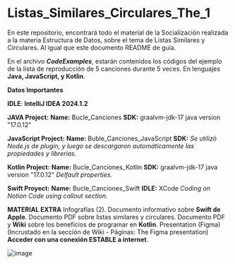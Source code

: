 # Listas_Similares_Circulares_The_1
En este repositorio, encontrará todo el material de la Socialización realizada a la materia Estructura de Datos, sobre el tema de Listas Similares y Circulares. Al igual que este documento README de guía.

En el archivo ***CodeExamples***, estarán contenidos los códigos del ejemplo de la lista de reproducción de 5 canciones durante 5 veces. En lenguajes **Java, JavaScript, y Kotlin**. 

**Datos Importantes**

**IDLE**: **IntelliJ IDEA 2024.1.2**

**JAVA Project:**
**Name:** Bucle_Canciones
**SDK:** graalvm-jdk-17 java version "17.0.12"

**JavaScript Project:**
**Name:** Buble_Canciones_JavaScript
**SDK:** <NO SDK>
*Se utilizó Node.js de plugin, y luego se descargaron automáticamente las propiedades y librerias.*

**Kotlin Project:**
**Name:** Bucle_Canciones_Kotlin
**SDK:** graalvm-jdk-17 java version "17.0.12"
*Delfault properties.* 

**Swift Proyect:**
**Name:** Bucle_Canciones_Swift
**IDLE:** XCode
*Coding on Notion Code using callout section.* 

**MATERIAL EXTRA**
Infografías (2).
Documento informativo sobre **Swift de Apple**.
Documento PDF sobre listas similares y circulares.
Documento PDF y **Wiki** sobre los beneficios de programar en **Kotlin**.
Presentation (Figma) (Incrustado en la sección de Wiki - Páginas: The Figma presentation) **Acceder con una conexión ESTABLE a internet**.

![image](https://github.com/user-attachments/assets/d8f97d18-133d-4c91-a5b5-8882c0d4a6ee)

